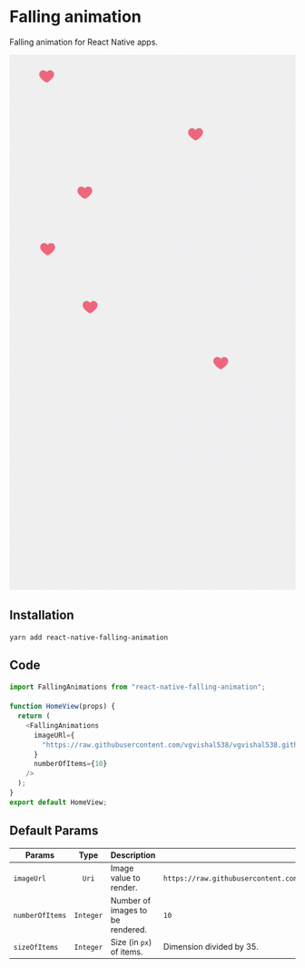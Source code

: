 # Falling animation

Falling animation for React Native apps.

![done](https://raw.githubusercontent.com/vgvishal538/vgvishal538.github.io/main/demo.gif)

## Installation

```
yarn add react-native-falling-animation
```

## Code

```js
import FallingAnimations from "react-native-falling-animation";

function HomeView(props) {
  return (
    <FallingAnimations
      imageURl={
        "https://raw.githubusercontent.com/vgvishal538/vgvishal538.github.io/main/H1.png"
      }
      numberOfItems={10}
    />
  );
}
export default HomeView;
```

## Default Params

| Params          |   Type    | Description                      | Default                                                                           |
| --------------- | :-------: | -------------------------------- | --------------------------------------------------------------------------------- |
| `imageUrl`      |   `Uri`   | Image value to render.           | `https://raw.githubusercontent.com/vgvishal538/vgvishal538.github.io/main/H1.png` |
| `numberOfItems` | `Integer` | Number of images to be rendered. | `10`                                                                              |
| `sizeOfItems`   | `Integer` | Size (in `px`) of items.         | Dimension divided by 35.                                                          |
